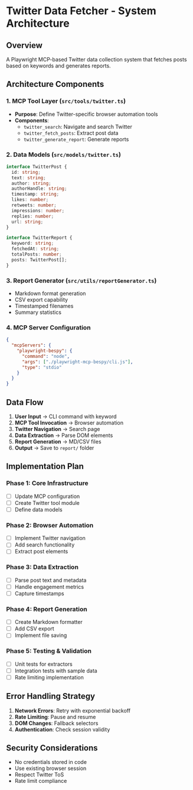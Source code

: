 # Twitter Data Fetcher - System Architecture

## Overview
A Playwright MCP-based Twitter data collection system that fetches posts based on keywords and generates reports.

## Architecture Components

### 1. MCP Tool Layer (`src/tools/twitter.ts`)
- **Purpose**: Define Twitter-specific browser automation tools
- **Components**:
  - `twitter_search`: Navigate and search Twitter
  - `twitter_fetch_posts`: Extract post data
  - `twitter_generate_report`: Generate reports

### 2. Data Models (`src/models/twitter.ts`)
```typescript
interface TwitterPost {
  id: string;
  text: string;
  author: string;
  authorHandle: string;
  timestamp: string;
  likes: number;
  retweets: number;
  impressions: number;
  replies: number;
  url: string;
}

interface TwitterReport {
  keyword: string;
  fetchedAt: string;
  totalPosts: number;
  posts: TwitterPost[];
}
```

### 3. Report Generator (`src/utils/reportGenerator.ts`)
- Markdown format generation
- CSV export capability
- Timestamped filenames
- Summary statistics

### 4. MCP Server Configuration
```json
{
  "mcpServers": {
    "playwright-bespy": {
      "command": "node",
      "args": ["./playwright-mcp-bespy/cli.js"],
      "type": "stdio"
    }
  }
}
```

## Data Flow

1. **User Input** → CLI command with keyword
2. **MCP Tool Invocation** → Browser automation
3. **Twitter Navigation** → Search page
4. **Data Extraction** → Parse DOM elements
5. **Report Generation** → MD/CSV files
6. **Output** → Save to `report/` folder

## Implementation Plan

### Phase 1: Core Infrastructure
- [ ] Update MCP configuration
- [ ] Create Twitter tool module
- [ ] Define data models

### Phase 2: Browser Automation
- [ ] Implement Twitter navigation
- [ ] Add search functionality
- [ ] Extract post elements

### Phase 3: Data Extraction
- [ ] Parse post text and metadata
- [ ] Handle engagement metrics
- [ ] Capture timestamps

### Phase 4: Report Generation
- [ ] Create Markdown formatter
- [ ] Add CSV export
- [ ] Implement file saving

### Phase 5: Testing & Validation
- [ ] Unit tests for extractors
- [ ] Integration tests with sample data
- [ ] Rate limiting implementation

## Error Handling Strategy

1. **Network Errors**: Retry with exponential backoff
2. **Rate Limiting**: Pause and resume
3. **DOM Changes**: Fallback selectors
4. **Authentication**: Check session validity

## Security Considerations

- No credentials stored in code
- Use existing browser session
- Respect Twitter ToS
- Rate limit compliance